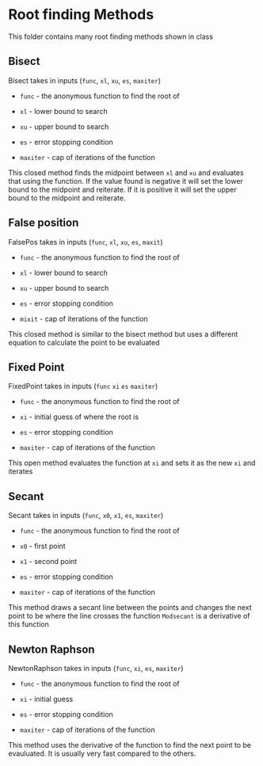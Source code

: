 # Root finding Methods
This folder contains many root finding methods shown in class

## Bisect

 Bisect takes in inputs (`func`, `xl`, `xu`, `es`, `maxiter`)

  * `func` - the anonymous function to find the root of

  * `xl` - lower bound to search

  * `xu` - upper bound to search

  * `es` - error stopping condition

  * `maxiter` - cap of iterations of the function

   This closed method finds the midpoint between `xl` and `xu` and evaluates that using the function. If the value found is negative it will set the lower bound to the midpoint and reiterate. If it is positive it will set the upper bound to the midpoint and reiterate.

## False position

 FalsePos takes in inputs (`func`, `xl`, `xu`, `es`, `maxit`)

  * `func` - the anonymous function to find the root of

  * `xl` - lower bound to search

  * `xu` - upper bound to search

  * `es` - error stopping condition

  * `mixit` - cap of iterations of the function

   This closed method is similar to the bisect method but uses a different equation to calculate the point to be evaluated

## Fixed Point

 FixedPoint takes in inputs (`func` `xi` `es` `maxiter`)

  * `func` - the anonymous function to find the root of

  * `xi` - initial guess of where the root is

  * `es` - error stopping condition

  * `maxiter` - cap of iterations of the function

   This open method evaluates the function at `xi` and sets it as the new `xi` and iterates

## Secant

 Secant takes in inputs (`func`, `x0`, `x1`, `es`, `maxiter`)

  * `func` - the anonymous function to find the root of

  * `x0` - first point

  * `x1` - second point

  * `es` - error stopping condition

  * `maxiter` - cap of iterations of the function

   This method draws a secant line between the points and changes the next point to be where the line crosses the function `Modsecant` is a derivative of this function

## Newton Raphson

 NewtonRaphson takes in inputs (`func`, `xi`, `es`, `maxiter`)

  * `func` - the anonymous function to find the root of

  * `xi` - initial guess

  * `es` - error stopping condition

  * `maxiter` - cap of iterations of the function

   This method uses the derivative of the function to find the next point to be evauluated. It is usually very fast compared to the others.
